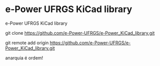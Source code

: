 # e-Power UFRGS KiCad library
e-Power UFRGS KiCad library


git clone https://github.com/e-Power-UFRGS/e-Power_KiCad_library.git

git remote add origin https://github.com/e-Power-UFRGS/e-Power_KiCad_library.git

anarquia é ordem!
